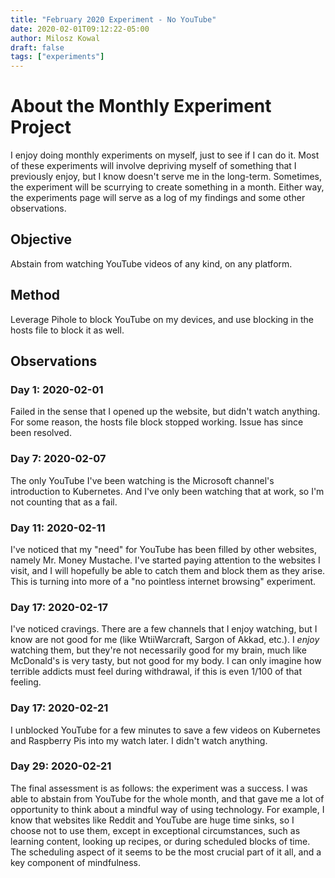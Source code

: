 ```yaml
---
title: "February 2020 Experiment - No YouTube"
date: 2020-02-01T09:12:22-05:00
author: Milosz Kowal
draft: false
tags: ["experiments"]
---
```


# About the Monthly Experiment Project

I enjoy doing monthly experiments on myself, just to see if I can do it. Most of these experiments will involve depriving myself of something that I previously enjoy, but I know doesn't serve me in the long-term. Sometimes, the experiment will be scurrying to create something in a month. Either way, the experiments page will serve as a log of my findings and some other observations.

## Objective

Abstain from watching YouTube videos of any kind, on any platform.

## Method

Leverage Pihole to block YouTube on my devices, and use blocking in the hosts file to block it as well.

## Observations

### Day 1: 2020-02-01

Failed in the sense that I opened up the website, but didn't watch anything. For some reason, the hosts file block stopped working. Issue has since been resolved.

### Day 7: 2020-02-07

The only YouTube I've been watching is the Microsoft channel's introduction to Kubernetes. And I've only been watching that at work, so I'm not counting that as a fail.

### Day 11: 2020-02-11

I've noticed that my "need" for YouTube has been filled by other websites, namely Mr. Money Mustache. I've started paying attention to the websites I visit, and I will hopefully be able to catch them and block them as they arise. This is turning into more of a "no pointless internet browsing" experiment.

### Day 17: 2020-02-17

I've noticed cravings. There are a few channels that I enjoy watching, but I know are not good for me (like WtiiWarcraft, Sargon of Akkad, etc.). I _enjoy_ watching them, but they're not necessarily good for my brain, much like McDonald's is very tasty, but not good for my body. I can only imagine how terrible addicts must feel during withdrawal, if this is even 1/100 of that feeling.

### Day 17: 2020-02-21

I unblocked YouTube for a few minutes to save a few videos on Kubernetes and Raspberry Pis into my watch later. I didn't watch anything.

### Day 29: 2020-02-21

The final assessment is as follows: the experiment was a success. I was able to abstain from YouTube for the whole month, and that gave me a lot of opportunity to think about a mindful way of using technology. For example, I know that websites like Reddit and YouTube are huge time sinks, so I choose not to use them, except in exceptional circumstances, such as learning content, looking up recipes, or during scheduled blocks of time. The scheduling aspect of it seems to be the most crucial part of it all, and a key component of mindfulness.
